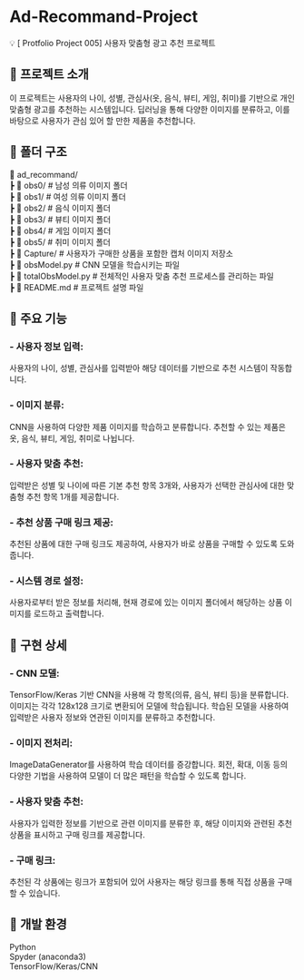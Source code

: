 # Ad-Recommand-Project
💡 [ Protfolio Project 005] 사용자 맞춤형 광고 추천 프로젝트

## 📌 프로젝트 소개
이 프로젝트는 사용자의 나이, 성별, 관심사(옷, 음식, 뷰티, 게임, 취미)를 기반으로 개인 맞춤형 광고를 추천하는 시스템입니다. 딥러닝을 통해 다양한 이미지를 분류하고, 이를 바탕으로 사용자가 관심 있어 할 만한 제품을 추천합니다.

## 📌 폴더 구조
  📂 ad_recommand/  
   ┣ 📂 obs0/          # 남성 의류 이미지 폴더  
   ┣ 📂 obs1/          # 여성 의류 이미지 폴더  
   ┣ 📂 obs2/          # 음식 이미지 폴더  
   ┣ 📂 obs3/          # 뷰티 이미지 폴더  
   ┣ 📂 obs4/          # 게임 이미지 폴더  
   ┣ 📂 obs5/          # 취미 이미지 폴더  
   ┣ 📂 Capture/       # 사용자가 구매한 상품을 포함한 캡처 이미지 저장소  
   ┣ 📜 obsModel.py    # CNN 모델을 학습시키는 파일  
   ┣ 📜 totalObsModel.py # 전체적인 사용자 맞춤 추천 프로세스를 관리하는 파일  
   ┣ 📜 README.md      # 프로젝트 설명 파일  
 
## 📌 주요 기능
### - 사용자 정보 입력:
사용자의 나이, 성별, 관심사를 입력받아 해당 데이터를 기반으로 추천 시스템이 작동합니다.  

### - 이미지 분류:
CNN을 사용하여 다양한 제품 이미지를 학습하고 분류합니다. 추천할 수 있는 제품은 옷, 음식, 뷰티, 게임, 취미로 나뉩니다.  

### - 사용자 맞춤 추천:
입력받은 성별 및 나이에 따른 기본 추천 항목 3개와, 사용자가 선택한 관심사에 대한 맞춤형 추천 항목 1개를 제공합니다.  

### - 추천 상품 구매 링크 제공:
추천된 상품에 대한 구매 링크도 제공하여, 사용자가 바로 상품을 구매할 수 있도록 도와줍니다.  

### - 시스템 경로 설정:
사용자로부터 받은 정보를 처리해, 현재 경로에 있는 이미지 폴더에서 해당하는 상품 이미지를 로드하고 출력합니다.  

## 📌 구현 상세
### - CNN 모델:
TensorFlow/Keras 기반 CNN을 사용해 각 항목(의류, 음식, 뷰티 등)을 분류합니다. 이미지는 각각 128x128 크기로 변환되어 모델에 학습됩니다. 학습된 모델을 사용하여 입력받은 사용자 정보와 연관된 이미지를 분류하고 추천합니다.

### - 이미지 전처리:
ImageDataGenerator를 사용하여 학습 데이터를 증강합니다. 회전, 확대, 이동 등의 다양한 기법을 사용하여 모델이 더 많은 패턴을 학습할 수 있도록 합니다.

### - 사용자 맞춤 추천:
사용자가 입력한 정보를 기반으로 관련 이미지를 분류한 후, 해당 이미지와 관련된 추천 상품을 표시하고 구매 링크를 제공합니다.

### - 구매 링크:
추천된 각 상품에는 링크가 포함되어 있어 사용자는 해당 링크를 통해 직접 상품을 구매할 수 있습니다.

## 📌 개발 환경
  Python  
  Spyder (anaconda3)  
  TensorFlow/Keras/CNN  
